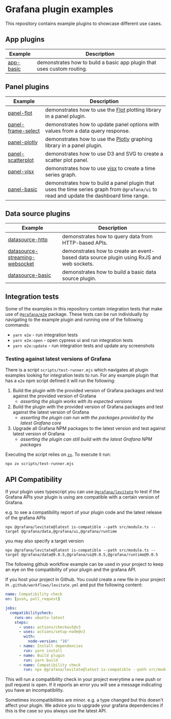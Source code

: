 # Grafana plugin examples

This repository contains example plugins to showcase different use cases.

## App plugins

| Example                         | Description                                                            |
| ------------------------------- | ---------------------------------------------------------------------- |
| [app-basic](examples/app-basic) | demonstrates how to build a basic app plugin that uses custom routing. |

## Panel plugins

| Example                                           | Description                                                                                                                              |
| ------------------------------------------------- | ---------------------------------------------------------------------------------------------------------------------------------------- |
| [panel-flot](examples/panel-flot)                 | demonstrates how to use the [Flot](http://www.flotcharts.org) plotting library in a panel plugin.                                        |
| [panel-frame-select](examples/panel-frame-select) | demonstrates how to update panel options with values from a data query response.                                                         |
| [panel-plotly](examples/panel-plotly)             | demonstrates how to use the [Plotly](https://plotly.com/javascript/) graphing library in a panel plugin.                                 |
| [panel-scatterplot](examples/panel-scatterplot)   | demonstrates how to use D3 and SVG to create a scatter plot panel.                                                                       |
| [panel-visx](examples/panel-visx)                 | demonstrates how to use [visx](https://github.com/airbnb/visx) to create a time series graph.                                            |
| [panel-basic](examples/panel-basic)               | demonstrates how to build a panel plugin that uses the time series graph from `@grafana/ui` to read and update the dashboard time range. |

## Data source plugins

| Example                                                                   | Description                                                                              |
| ------------------------------------------------------------------------- | ---------------------------------------------------------------------------------------- |
| [datasource-http](examples/datasource-http)                               | demonstrates how to query data from HTTP-based APIs.                                     |
| [datasource-streaming-websocket](examples/datasource-streaming-websocket) | demonstrates how to create an event-based data source plugin using RxJS and web sockets. |
| [datasource-basic](examples/datasource-basic)                             | demonstrates how to build a basic data source plugin.                                    |

## Integration tests

Some of the examples in this repository contain integration tests that make use of [`@grafana/e2e`](https://npmjs.com/package/@grafana/e2e) package. These tests can be run individually by navigating to the example plugin and running one of the following commands:

- `yarn e2e` - run integration tests
- `yarn e2e:open` - open cypress ui and run integration tests
- `yarn e2e:update` - run integration tests and update any screenshots

### Testing against latest versions of Grafana

There is a script `scripts/test-runner.mjs` which navigates all plugin examples looking for integration tests to run. For any example plugin that has a `e2e` npm script defined it will run the following:

1. Build the plugin with the provided version of Grafana packages and test against the provided version of Grafana
   - _asserting the plugin works with its expected versions_
1. Build the plugin with the provided version of Grafana packages and test against the latest version of Grafana
   - _asserting the plugin can run with the packages provided by the latest Grafana core_
1. Upgrade all Grafana NPM packages to the latest version and test against latest version of Grafana
   - _asserting the plugin can still build with the latest Grafana NPM packages_

Executing the script relies on [`zx`](https://github.com/google/zx). To execute it run:

```shell
npx zx scripts/test-runner.mjs
```

## API Compatibility

If your plugin uses typescript you can use [`@grafana/levitate`](https://github.com/grafana/levitate/) to test if the Grafana APIs your plugin is using are compatible with a certain version of Grafana.

e.g. to see a compatibility report of your plugin code and the latest release of the grafana APIs

```
npx @grafana/levitate@latest is-compatible --path src/module.ts --target @grafana/data,@grafana/ui,@grafana/runtime

```

you may also specify a target version

```
npx @grafana/levitate@latest is-compatible --path src/module.ts --target @grafana/data@9.0.5,@grafana/ui@9.0.5,@grafana/runtime@9.0.5

```

The following github workflow example can be used in your project to keep an eye on the compatibility of your plugin and the grafana API.

If you host your project in Github. You could create a new file in your project in `.github/workflows/levitate.yml` and put the following content:

```yaml
name: Compatibility check
on: [push, pull_request]

jobs:
  compatibilitycheck:
    runs-on: ubuntu-latest
    steps:
      - uses: actions/checkout@v3
      - uses: actions/setup-node@v3
        with:
          node-version: "16"
      - name: Install dependencies
        run: yarn install
      - name: Build plugin
        run: yarn build
      - name: Compatibility check
        run: npx @grafana/levitate@latest is-compatible --path src/module.ts --target @grafana/data,@grafana/ui,@grafana/runtime
```

This will run a compatibility check in your project everytime a new push or pull request is open. If it reports an error you will see a message indicating you have an incompatibility.

Sometimes incompatibilities are minor. e.g. a type changed but this doesn't affect your plugin. We advice you to upgrade your grafana dependencies if this is the case so you always use the latest API.
